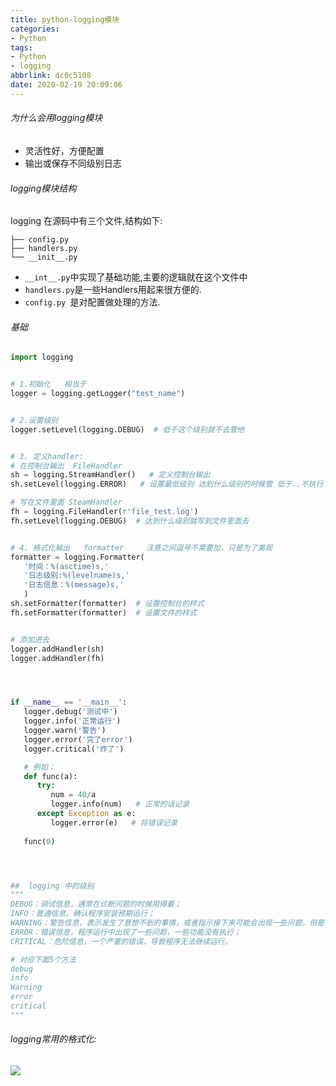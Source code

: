 ```yaml
---
title: python-logging模块
categories:
- Python
tags:
- Python
- logging
abbrlink: dc0c5108
date: 2020-02-19 20:09:06
---
```






###### 为什么会用logging模块

- 灵活性好，方便配置
- 输出或保存不同级别日志

###### logging模块结构

logging 在源码中有三个文件,结构如下:

```
├── config.py
├── handlers.py
└── __init__.py
```

- `__int__.py`中实现了基础功能,主要的逻辑就在这个文件中
- `handlers.py`是一些Handlers用起来很方便的.
- `config.py `是对配置做处理的方法.




###### 基础

```python
import logging


# 1.初始化   相当于
logger = logging.getLogger("test_name")


# 2.设置级别
logger.setLevel(logging.DEBUG)  # 低于这个级别就不去管他


# 3. 定义handler:
# 在控制台输出  FileHandler
sh = logging.StreamHandler()   # 定义控制台输出 
sh.setLevel(logging.ERROR)   # 设置最低级别 达到什么级别的时候管 低于..不执行  

# 写在文件里面 SteamHandler
fh = logging.FileHandler(r'file_test.log')
fh.setLevel(logging.DEBUG)  # 达到什么级别就写到文件里面去


# 4. 格式化输出   formatter     注意之间逗号不需要加，只是为了美观
formatter = logging.Formatter(
   '时间：%(asctime)s,'
   '日志级别:%(levelname)s,'
   '日志信息：%(message)s,'
   )
sh.setFormatter(formatter)  # 设置控制台的样式
fh.setFormatter(formatter)  # 设置文件的样式


# 添加进去
logger.addHandler(sh)
logger.addHandler(fh)




if __name__ == '__main__':
   logger.debug('测试中')
   logger.info('正常运行')
   logger.warn('警告')
   logger.error('完了error')
   logger.critical('炸了')

   # 例如：
   def func(a):
      try:
         num = 40/a
         logger.info(num)   # 正常的话记录
      except Exception as e:
         logger.error(e)   # 将错误记录
      
   func(0)




##  logging 中的级别
"""
DEBUG：调试信息，通常在诊断问题的时候用得着；
INFO：普通信息，确认程序安装预期运行；
WARNING：警告信息，表示发生了意想不到的事情，或者指示接下来可能会出现一些问题，但是程序还是继续运行；
ERROR：错误信息，程序运行中出现了一些问题，一些功能没有执行；
CRITICAL：危险信息，一个严重的错误，导致程序无法继续运行。

# 对应下面5个方法
debug
info
Warning
error  
critical 
"""


```



###### logging常用的格式化:

<img src="http://image.xpshuai.cn/logging%E5%B8%B8%E7%94%A8%E7%9A%84%E6%A0%BC%E5%BC%8F%E5%8C%96.jpg"></img>











